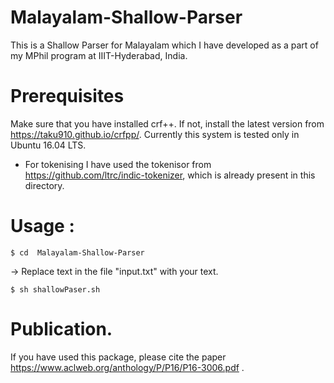 # Malayalam-Shallow-Parser

This is a Shallow Parser for Malayalam which I have developed as a part of my MPhil program at IIIT-Hyderabad, India.

# Prerequisites
Make sure that you have installed crf++.  If not, install the latest version from https://taku910.github.io/crfpp/. Currently this system is tested only in Ubuntu 16.04 LTS. 

* For tokenising I have used the tokenisor from https://github.com/ltrc/indic-tokenizer, which is already present in this directory.

# Usage :
 ```
$ cd  Malayalam-Shallow-Parser
```
 -> Replace text in the file "input.txt" with your text.
```
$ sh shallowPaser.sh
```

# Publication.
If you have used this package, please cite the paper https://www.aclweb.org/anthology/P/P16/P16-3006.pdf .
